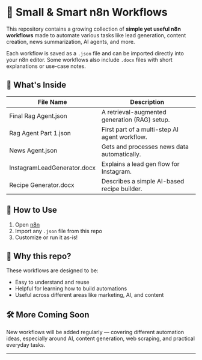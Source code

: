 # 🔁 Small & Smart n8n Workflows

This repository contains a growing collection of **simple yet useful n8n workflows** made to automate various tasks like lead generation, content creation, news summarization, AI agents, and more.

Each workflow is saved as a `.json` file and can be imported directly into your n8n editor. Some workflows also include `.docx` files with short explanations or use-case notes.

## 📁 What's Inside

| File Name                     | Description                                 |
|------------------------------|---------------------------------------------|
| Final Rag Agent.json         | A retrieval-augmented generation (RAG) setup. |
| Rag Agent Part 1.json        | First part of a multi-step AI agent workflow. |
| News Agent.json              | Gets and processes news data automatically. |
| InstagramLeadGenerator.docx  | Explains a lead gen flow for Instagram.     |
| Recipe Generator.docx        | Describes a simple AI-based recipe builder. |

## 🔧 How to Use

1. Open [n8n](https://n8n.io/)
2. Import any `.json` file from this repo
3. Customize or run it as-is!

## 📌 Why this repo?

These workflows are designed to be:
- Easy to understand and reuse
- Helpful for learning how to build automations
- Useful across different areas like marketing, AI, and content

## 🛠️ More Coming Soon

New workflows will be added regularly — covering different automation ideas, especially around AI, content generation, web scraping, and practical everyday tasks.

---

